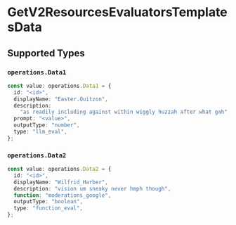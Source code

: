 # GetV2ResourcesEvaluatorsTemplatesData


## Supported Types

### `operations.Data1`

```typescript
const value: operations.Data1 = {
  id: "<id>",
  displayName: "Easter.Quitzon",
  description:
    "as readily including against within wiggly huzzah after what gah",
  prompt: "<value>",
  outputType: "number",
  type: "llm_eval",
};
```

### `operations.Data2`

```typescript
const value: operations.Data2 = {
  id: "<id>",
  displayName: "Wilfrid_Harber",
  description: "vision um sneaky never hmph though",
  function: "moderations_google",
  outputType: "boolean",
  type: "function_eval",
};
```

